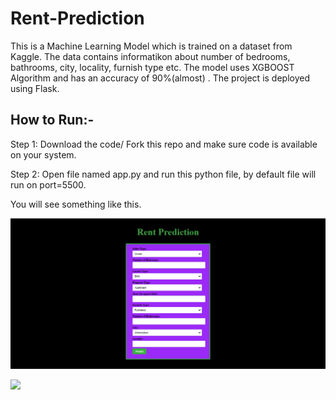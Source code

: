# Rent-Prediction

This is a Machine Learning Model which is trained on a dataset from Kaggle. The data contains informatikon about number of bedrooms, bathrooms, city, locality, furnish type etc.
The model uses XGBOOST Algorithm and has an accuracy of 90%(almost) .
The project is deployed using Flask.

## How to Run:-

Step 1: Download the code/ Fork this repo and make sure code is available on your system.

Step 2: Open file named app.py and run this python file, by default file will run on port=5500.

You will see something like this.

![](assets/i1.png)

![](assests/i2.png)

